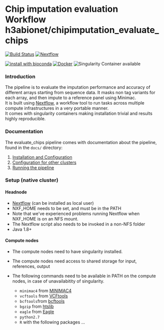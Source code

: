 # Chip imputation evaluation Workflow h3abionet/chipimputation_evaluate_chips

[![Build Status](https://travis-ci.org/h3abionet/chipimputation.svg?branch=master)](https://travis-ci.org/h3abionet/chipimputation)
[![Nextflow](https://img.shields.io/badge/nextflow-%E2%89%A50.30.0-brightgreen.svg)](https://www.nextflow.io/)

[![install with bioconda](https://img.shields.io/badge/install%20with-bioconda-brightgreen.svg)](http://bioconda.github.io/)
[![Docker](https://img.shields.io/docker/automated/nfcore/chipimputation.svg)](https://hub.docker.com/r/h3abionet/chipimputation)
![Singularity Container available](
https://img.shields.io/badge/singularity-available-7E4C74.svg)

### Introduction
The pipeline is to evaluate the imputation performance and accuracy of different arrays starting from sequence data. 
It masks non tag variants for each array, and then impute to a reference panel using Minimac.  
It is built using [Nextflow](https://www.nextflow.io), a workflow tool to run tasks across multiple compute infrastructures in a very portable manner.   
It comes with singularity containers making installation trivial and results highly reproducible.


### Documentation
The evaluate_chips pipeline comes with documentation about the pipeline, found in the `docs/` directory:

1. [Installation and Configuration](docs/installation.md)
2. [Configuration for other clusters](docs/configuration/adding_your_own.md)
3. [Running the pipeline](docs/usage.md)

### Setup (native cluster)

#### Headnode
  - [Nextflow](https://www.nextflow.io/) (can be installed as local user)
   - NXF_HOME needs to be set, and must be in the PATH
   - Note that we've experienced problems running Nextflow when NXF_HOME is on an NFS mount.
   - The Nextflow script also needs to be invoked in a non-NFS folder
  - Java 1.8+

#### Compute nodes

- The compute nodes need to have singularity installed.
- The compute nodes need access to shared storage for input, references, output
- The following commands need to be available in PATH on the compute nodes, in case of unavailabitity of singularity.

  - `minimac4` from [MINIMAC4](http://mathgen.stats.ox.ac.uk/impute/impute_v2.html)
  - `vcftools` from [VCFtools](https://vcftools.github.io/index.html)
  - `bcftools`from [bcftools](https://samtools.github.io/bcftools/bcftools.html)
  - `bgzip` from [htslib](http://www.htslib.org)
  - `eagle` from [Eagle](https://data.broadinstitute.org/alkesgroup/Eagle/)
  - `python2.7`
  - `R` with the following packages ...


